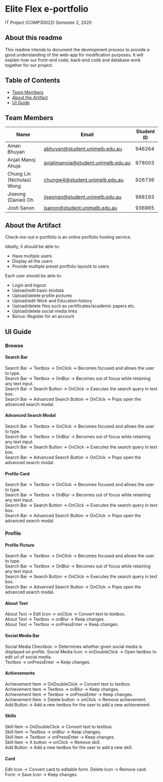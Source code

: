 # Elite Flex e-portfolio
IT Project (COMP30022) Semester 2, 2020

## About this readme
This readme intends to document the development process to provide a good understanding of the web-app for modification purposes. It will explain how our front-end code, back-end code and database work together for our project.

## Table of Contents
* [Team Members](#team-members)
* [About the Artifact](#about-the-artifact)
* [UI Guide](#ui-guide)


## Team Members

Name | Email | Student ID
---- | ----- | ----------
Aman Bhuyan | abhuyan@student.unimelb.edu.au | 946264
Anjali Manoj Ahuja | anjalimanoja@student.unimelb.edu.au | 978003
Chung Lin (Nicholas) Wong | chungw4@student.unimelb.edu.au | 926736
Jiseong (Daniel) Oh | jiseongo@student.unimelb.edu.au | 988193
Josh Sanon | jsanon@student.unimelb.edu.au | 936965


## About the Artifact

Check-me-out e-portfolio is an online portfolio hosting service.

Ideally, it should be able to:
  - Have multiple users
  - Display all the users
  - Provide multiple preset portfolio layouts to users
  
Each user should be able to:
  - Login and logout
  - Upload/edit basic biodata
  - Upload/delete profile pictures
  - Upload/edit Work and Education history
  - Upload/delete files such as certificates/academic papers etc.
  - Upload/delete social media links
  - Bonus: Register for an account
  
## UI Guide

### Browse

#### Search Bar
Search Bar -> Textbox -> OnClick -> Becomes focused and allows the user to type.  
Search Bar -> Textbox -> OnBlur -> Becomes out of focus while retaining any text input.  
Search Bar -> Search Button -> OnClick -> Executes the search query in text box.  
Search Bar -> Advanced Search Button -> OnClick -> Pops open the advanced search modal.  

#### Advanced Search Modal
Search Bar -> Textbox -> OnClick -> Becomes focused and allows the user to type.  
Search Bar -> Textbox -> OnBlur -> Becomes out of focus while retaining any text input.  
Search Bar -> Search Button -> OnClick -> Executes the search query in text box.  
Search Bar -> Advanced Search Button -> OnClick -> Pops open the advanced search modal.  

#### Profile Card
Search Bar -> Textbox -> OnClick -> Becomes focused and allows the user to type.  
Search Bar -> Textbox -> OnBlur -> Becomes out of focus while retaining any text input.  
Search Bar -> Search Button -> OnClick -> Executes the search query in text box.  
Search Bar -> Advanced Search Button -> OnClick -> Pops open the advanced search modal.  

### Profile

#### Profile Picture
Search Bar -> Textbox -> OnClick -> Becomes focused and allows the user to type.  
Search Bar -> Textbox -> OnBlur -> Becomes out of focus while retaining any text input.  
Search Bar -> Search Button -> OnClick -> Executes the search query in text box.  
Search Bar -> Advanced Search Button -> OnClick -> Pops open the advanced search modal.  

#### About Text
About Text -> Edit Icon -> onClick -> Convert text to textbox.  
About Text -> Textbox -> onBlur -> Keep changes.  
About Text -> Textbox -> onPressEnter -> Keep changes.  

#### Social Media Bar
Social Media Checkbox -> Determines whether given social media is displayed on profile. 
Social Media Icon -> onDoubleClick -> Open textbox to edit url of social media.  
Textbox -> onPressEnter -> Keep changes.  

#### Achievements
Achievement Item -> OnDoubleClick -> Convert text to textbox.  
Achievement Item -> Textbox -> onBlur -> Keep changes.  
Achievement Item -> Textbox -> onPressEnter -> Keep changes.  
Achievement Item -> Delete button -> onClick -> Remove achievement.  
Add Button -> Add a new textbox for the user to add a new achievement.  

#### Skills 
Skill Item -> OnDoubleClick -> Convert text to textbox.  
Skill Item -> Textbox -> onBlur -> Keep changes.  
Skill Item -> Textbox -> onPressEnter -> Keep changes.  
Skill Item -> X button -> onClick -> Remove skill.  
Add Button -> Add a new textbox for the user to add a new skill.  

#### Card
Edit Icon -> Convert card to editable form.
Delete Icon -> Remove card.
Form -> Save Icon -> Keep changes.



